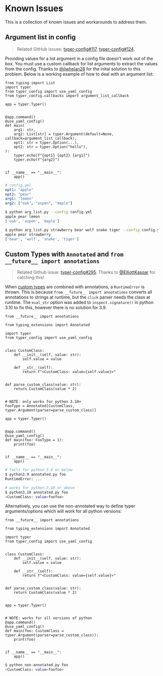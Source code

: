 # Known Issues

This is a collection of known issues and workarounds to address them.

## Argument list in config

> Related GitHub issues: [typer-config#117](https://github.com/maxb2/typer-config/issues/117), [typer-config#124](https://github.com/maxb2/typer-config/issues/124).

Providing values for a list argument in a config file doesn't work out of the box.
You must use a custom callback for list arguments to extract the values from the config.
Thanks to [@jlwhelan28](https://github.com/jlwhelan28) for the inital solution to this problem.
Below is a working example of how to deal with an argument list:

```{.python title="arg_list.py" test="true"}
from typing import List
import typer
from typer_config import use_yaml_config
from typer_config.callbacks import argument_list_callback

app = typer.Typer()


@app.command()
@use_yaml_config()
def main(
    arg1: str,
    arg2: List[str] = typer.Argument(default=None, callback=argument_list_callback),
    opt1: str = typer.Option(...),
    opt2: str = typer.Option("hello"),
):
    typer.echo(f"{opt1} {opt2} {arg1}")
    typer.echo(f"{arg2}")


if __name__ == "__main__":
    app()
```

```yaml title="config.yml"
# config.yml
opt1: "apple"
opt2: "pear"
arg1: "lemon"
arg2: ["oak", "aspen", "maple"]
```

```{.bash title="Terminal"}
$ python arg_list.py --config config.yml
apple pear lemon
['oak', 'aspen', 'maple']

$ python arg_list.py strawberry bear wolf snake tiger --config config.yml
apple pear strawberry
['bear', 'wolf', 'snake', 'tiger']
```

## Custom Types with `Annotated` and `from __future__ import annotations`

> Related Github issue: [typer-config#295](https://github.com/maxb2/typer-config/issues/295).
> Thanks to [@ElliottKasoar](https://github.com/ElliottKasoar) for catching this!

When [custom types](https://typer.tiangolo.com/tutorial/parameter-types/custom-types/) are combined with annotations, a `RuntimeError` is thrown.
This is because `from __future__ import annotations` converts all annotations to strings at runtime, but the `click` parser needs the class at runtime.
The `eval_str` option was added to `inspect.signature()` in python 3.10 to fix this, however there is no solution for 3.9.

```{.python title="annotated.py"}
from __future__ import annotations

from typing_extensions import Annotated

import typer
from typer_config import use_yaml_config


class CustomClass:
    def __init__(self, value: str):
        self.value = value

    def __str__(self):
        return f"<CustomClass: value={self.value}>"


def parse_custom_class(value: str):
    return CustomClass(value * 2)


# NOTE: only works for python 3.10+
FooType = Annotated[CustomClass, typer.Argument(parser=parse_custom_class)]

app = typer.Typer()


@app.command()
@use_yaml_config()
def main(foo: FooType = 1):
    print(foo)


if __name__ == "__main__":
    app()
```

```{.bash title="Terminal" exec="false"}
# fails for python 3.9 or below
$ python3.9 annotated.py foo
RuntimeError: ...

# works for python 3.10 or above
$ python3.10 annotated.py foo
<CustomClass: value=foofoo>
```

<!---
```{.python exec="true" write="false"}
from typer.testing import CliRunner

import sys

RUNNER = CliRunner()


if sys.version_info < (3, 10):
    try:
        result = RUNNER.invoke(app, ["foo"])
        raise Exception("Should have failed!")
    except RuntimeError:
        pass
else:
    result = RUNNER.invoke(app, ["foo"])
    assert result.exit_code == 0, "Custom Types with Annotated[] failed!"
    assert (
        result.stdout.strip() == "<CustomClass: value=foofoo>"
    ), f"Unexpected output for Annotated[] example"
```
--->

Alternatively, you can use the non-annotated way to define typer arguments/options which will work for all python versions:

```{.python title="non-annotated.py"}
from __future__ import annotations

from typing_extensions import Annotated

import typer
from typer_config import use_yaml_config


class CustomClass:
    def __init__(self, value: str):
        self.value = value

    def __str__(self):
        return f"<CustomClass: value={self.value}>"


def parse_custom_class(value: str):
    return CustomClass(value * 2)


app = typer.Typer()


# NOTE: works for all versions of python
@app.command()
@use_yaml_config()
def main(foo: CustomClass = typer.Argument(parser=parse_custom_class)):
    print(foo)


if __name__ == "__main__":
    app()
```

```{.bash title="Terminal"}
$ python non-annotated.py foo
<CustomClass: value=foofoo>
```

<!---
```{.python exec="true" write="false"}
from typer.testing import CliRunner

import sys

RUNNER = CliRunner()

result = RUNNER.invoke(app, ["foo"])
assert result.exit_code == 0, "Custom Types without Annotated[] failed!"
assert (
    result.stdout.strip() == "<CustomClass: value=foofoo>"
), f"Unexpected output for non-annotated example"
```
--->
